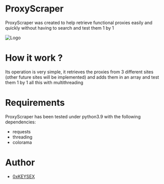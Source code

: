
# ProxyScraper

ProxyScraper was created to help retrieve functional proxies easily and quickly without having to search and test them 1 by 1 

![Logo](https://i.ibb.co/g71fX6g/Screenshot-at-2023-02-21-14-52-41.png)


# How it work ?
Its operation is very simple, it retrieves the proxies from 3 different sites (other future sites will be implemented) and adds them in an array and test them 1 by 1 all this with multithreading 

# Requirements
ProxyScraper has been tested under python3.9 with the following dependencies: 

- requests
- threading
- colorama

# Author
- [0xKEYSEX](https://github.com/0xKEYSEX) 
